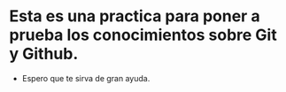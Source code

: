 # Esta es una practica para poner a prueba los conocimientos sobre Git y Github.

* Espero que te sirva de gran ayuda.